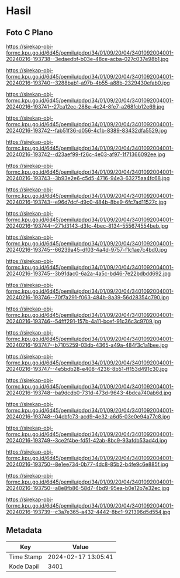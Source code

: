# Hasil

## Foto C Plano

https://sirekap-obj-formc.kpu.go.id/6d45/pemilu/pdpr/34/01/09/20/04/3401092004001-20240216-193738--3edaedbf-b03e-48ce-acba-027c037e98b1.jpg

https://sirekap-obj-formc.kpu.go.id/6d45/pemilu/pdpr/34/01/09/20/04/3401092004001-20240216-193740--3288bab1-a97b-4b55-a88b-2329430efab0.jpg

https://sirekap-obj-formc.kpu.go.id/6d45/pemilu/pdpr/34/01/09/20/04/3401092004001-20240216-193741--27ca12ec-288e-4c24-8fe7-a268fcb12e69.jpg

https://sirekap-obj-formc.kpu.go.id/6d45/pemilu/pdpr/34/01/09/20/04/3401092004001-20240216-193742--fab51f36-d056-4c1b-8389-83432dfa5529.jpg

https://sirekap-obj-formc.kpu.go.id/6d45/pemilu/pdpr/34/01/09/20/04/3401092004001-20240216-193742--d23aef99-f26c-4e03-af97-1f71366092ee.jpg

https://sirekap-obj-formc.kpu.go.id/6d45/pemilu/pdpr/34/01/09/20/04/3401092004001-20240216-193743--3b93e2e6-c5d5-4716-94e3-63275aa4fc68.jpg

https://sirekap-obj-formc.kpu.go.id/6d45/pemilu/pdpr/34/01/09/20/04/3401092004001-20240216-193743--e96d7dcf-d9c0-484b-8be9-6fc7ad11527c.jpg

https://sirekap-obj-formc.kpu.go.id/6d45/pemilu/pdpr/34/01/09/20/04/3401092004001-20240216-193744--271d3143-d3fc-4bec-8134-555674554beb.jpg

https://sirekap-obj-formc.kpu.go.id/6d45/pemilu/pdpr/34/01/09/20/04/3401092004001-20240216-193745--66239a45-df03-4a4d-9757-f1c1ae7c4bd0.jpg

https://sirekap-obj-formc.kpu.go.id/6d45/pemilu/pdpr/34/01/09/20/04/3401092004001-20240216-193745--3b91dac0-6a2a-4a5c-bd46-7e22bdbdd692.jpg

https://sirekap-obj-formc.kpu.go.id/6d45/pemilu/pdpr/34/01/09/20/04/3401092004001-20240216-193746--70f7a291-f063-484b-8a39-56d28354c790.jpg

https://sirekap-obj-formc.kpu.go.id/6d45/pemilu/pdpr/34/01/09/20/04/3401092004001-20240216-193746--54fff291-157b-4a11-bcef-91c36c3c9709.jpg

https://sirekap-obj-formc.kpu.go.id/6d45/pemilu/pdpr/34/01/09/20/04/3401092004001-20240216-193747--b7105259-03db-4365-a49a-484f3c1a1bee.jpg

https://sirekap-obj-formc.kpu.go.id/6d45/pemilu/pdpr/34/01/09/20/04/3401092004001-20240216-193747--4e5bdb28-e408-4236-8b51-ff153d491c30.jpg

https://sirekap-obj-formc.kpu.go.id/6d45/pemilu/pdpr/34/01/09/20/04/3401092004001-20240216-193748--ba9dcdb0-731d-473d-9643-4bdca740ab6d.jpg

https://sirekap-obj-formc.kpu.go.id/6d45/pemilu/pdpr/34/01/09/20/04/3401092004001-20240216-193748--04cbfc73-acd9-4e32-a6d5-03e0e94a77c8.jpg

https://sirekap-obj-formc.kpu.go.id/6d45/pemilu/pdpr/34/01/09/20/04/3401092004001-20240216-193749--3ce2f4be-fd51-42ab-8bc9-93afdb53ad4d.jpg

https://sirekap-obj-formc.kpu.go.id/6d45/pemilu/pdpr/34/01/09/20/04/3401092004001-20240216-193750--8e1ee734-0b77-4dc8-85b2-b4fe9c6e885f.jpg

https://sirekap-obj-formc.kpu.go.id/6d45/pemilu/pdpr/34/01/09/20/04/3401092004001-20240216-193750--a8e8fb86-58d7-4bd9-95ea-b0e12b7e32ec.jpg

https://sirekap-obj-formc.kpu.go.id/6d45/pemilu/pdpr/34/01/09/20/04/3401092004001-20240216-193739--c3a7e365-a432-4442-8bc1-921396d5d554.jpg


## Metadata

| Key        | Value               |
| ---------- | ------------------- |
| Time Stamp | 2024-02-17 13:05:41 |
| Kode Dapil | 3401                |



